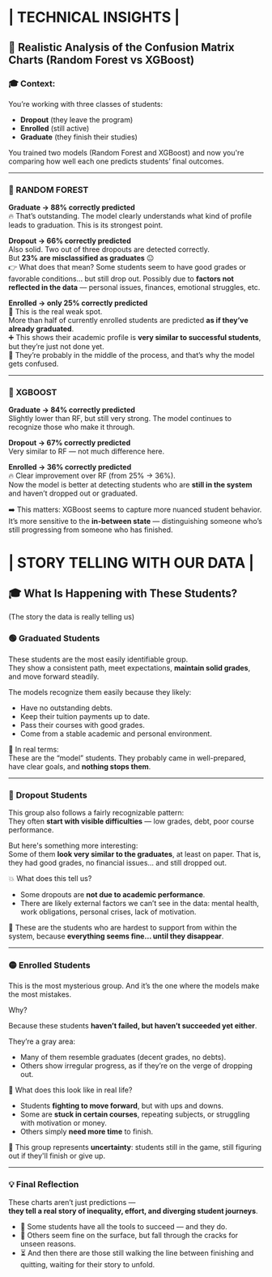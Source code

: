 # **| TECHNICAL INSIGHTS |**

## 🧠 Realistic Analysis of the Confusion Matrix Charts (Random Forest vs XGBoost)

### 🎓 Context:
You’re working with three classes of students:

- **Dropout** (they leave the program)  
- **Enrolled** (still active)  
- **Graduate** (they finish their studies)

You trained two models (Random Forest and XGBoost) and now you're comparing how well each one predicts students’ final outcomes.

---

### 🔹 RANDOM FOREST

**Graduate → 88% correctly predicted**  
🔥 That’s outstanding. The model clearly understands what kind of profile leads to graduation. This is its strongest point.

**Dropout → 66% correctly predicted**  
Also solid. Two out of three dropouts are detected correctly.  
But **23% are misclassified as graduates** 😐  
👉 What does that mean? Some students seem to have good grades or favorable conditions... but still drop out. Possibly due to **factors not reflected in the data** — personal issues, finances, emotional struggles, etc.

**Enrolled → only 25% correctly predicted**  
🧊 This is the real weak spot.  
More than half of currently enrolled students are predicted **as if they’ve already graduated**.  
➕ This shows their academic profile is **very similar to successful students**, but they’re just not done yet.  
📌 They’re probably in the middle of the process, and that’s why the model gets confused.

---

### 🔸 XGBOOST

**Graduate → 84% correctly predicted**  
Slightly lower than RF, but still very strong. The model continues to recognize those who make it through.

**Dropout → 67% correctly predicted**  
Very similar to RF — not much difference here.

**Enrolled → 36% correctly predicted**  
🔥 Clear improvement over RF (from 25% → 36%).  
Now the model is better at detecting students who are **still in the system** and haven’t dropped out or graduated.

➡️ This matters: XGBoost seems to capture more nuanced student behavior.  
It’s more sensitive to the **in-between state** — distinguishing someone who’s still progressing from someone who has finished.


# **| STORY TELLING WITH OUR DATA |**

## 🎓 What Is Happening with These Students?  
(The story the data is really telling us)

### 🟢 **Graduated Students**

These students are the most easily identifiable group.  
They show a consistent path, meet expectations, **maintain solid grades**, and move forward steadily.

The models recognize them easily because they likely:

- Have no outstanding debts.
- Keep their tuition payments up to date.
- Pass their courses with good grades.
- Come from a stable academic and personal environment.

🧠 In real terms:  
These are the “model” students. They probably came in well-prepared, have clear goals, and **nothing stops them**.

---

### 🔴 **Dropout Students**

This group also follows a fairly recognizable pattern:  
They often **start with visible difficulties** — low grades, debt, poor course performance.

But here's something more interesting:  
Some of them **look very similar to the graduates**, at least on paper. That is, they had good grades, no financial issues… and still dropped out.

💥 What does this tell us?

- Some dropouts are **not due to academic performance**.
- There are likely external factors we can’t see in the data: mental health, work obligations, personal crises, lack of motivation.

🧠 These are the students who are hardest to support from within the system, because **everything seems fine… until they disappear**.

---

### 🟡 **Enrolled Students**

This is the most mysterious group. And it’s the one where the models make the most mistakes.

Why?

Because these students **haven’t failed, but haven’t succeeded yet either**.

They’re a gray area:
- Many of them resemble graduates (decent grades, no debts).
- Others show irregular progress, as if they’re on the verge of dropping out.

🔁 What does this look like in real life?

- Students **fighting to move forward**, but with ups and downs.
- Some are **stuck in certain courses**, repeating subjects, or struggling with motivation or money.
- Others simply **need more time** to finish.

🧠 This group represents **uncertainty**: students still in the game, still figuring out if they'll finish or give up.

---

### 💡 Final Reflection

These charts aren’t just predictions —  
**they tell a real story of inequality, effort, and diverging student journeys**.

- 🎯 Some students have all the tools to succeed — and they do.
- 🚫 Others seem fine on the surface, but fall through the cracks for unseen reasons.
- ⏳ And then there are those still walking the line between finishing and quitting, waiting for their story to unfold.


